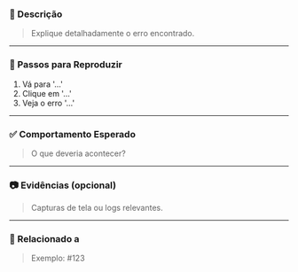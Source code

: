 ### 📝 Descrição

> Explique detalhadamente o erro encontrado.

---

### 🔎 Passos para Reproduzir

1. Vá para '...'
2. Clique em '...'
3. Veja o erro '...'

---

### ✅ Comportamento Esperado

> O que deveria acontecer?

---

### 📷 Evidências (opcional)

> Capturas de tela ou logs relevantes.

---

### 🔗 Relacionado a

> Exemplo: #123